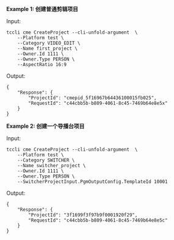 **Example 1: 创建普通剪辑项目**



Input: 

```
tccli cme CreateProject --cli-unfold-argument  \
    --Platform test \
    --Category VIDEO_EDIT \
    --Name first_project \
    --Owner.Id 1111 \
    --Owner.Type PERSON \
    --AspectRatio 16:9
```

Output: 
```
{
    "Response": {
        "ProjectId": "cmepid_5f16967b64436100015fb025",
        "RequestId": "c44cbb5b-b809-4061-8c45-7469b64e8e5x"
    }
}
```

**Example 2: 创建一个导播台项目**



Input: 

```
tccli cme CreateProject --cli-unfold-argument  \
    --Platform test \
    --Category SWITCHER \
    --Name switcher_project \
    --Owner.Id 1111 \
    --Owner.Type PERSON \
    --SwitcherProjectInput.PgmOutputConfig.TemplateId 10001
```

Output: 
```
{
    "Response": {
        "ProjectId": "3f1699f3f97b9f0001920f29",
        "RequestId": "c44cbb5b-b809-4061-8c45-7469b64e8e5c"
    }
}
```

